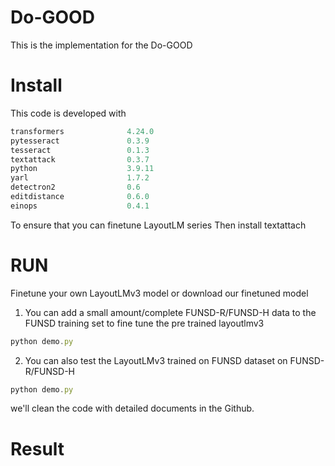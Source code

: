 # Do-GOOD

This is the implementation for the Do-GOOD




# Install

This code is developed with

```javascript
transformers              4.24.0 
pytesseract               0.3.9 
tesseract                 0.1.3     
textattack                0.3.7 
python                    3.9.11
yarl                      1.7.2
detectron2                0.6                         
editdistance              0.6.0                    
einops                    0.4.1
```
To ensure that you can finetune LayoutLM series
Then install textattach


# RUN

Finetune your own LayoutLMv3 model or download our finetuned model



1. You can add a small amount/complete FUNSD-R/FUNSD-H data to the FUNSD training set to fine tune the pre trained layoutlmv3

```javascript
python demo.py
```

2. You can also test the LayoutLMv3 trained on FUNSD dataset on FUNSD-R/FUNSD-H

```javascript
python demo.py
```

we'll clean the code with detailed documents in the Github.

# Result







